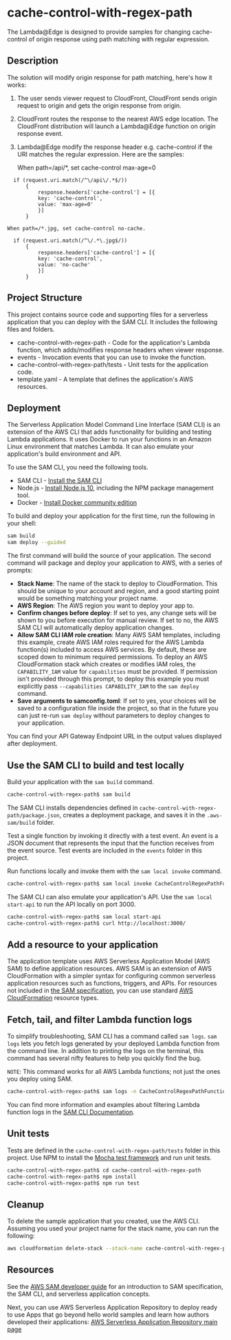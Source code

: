# cache-control-with-regex-path

The Lambda@Edge is designed to provide samples for changing cache-control of origin response using path matching with regular expression.

## Description

The solution will modify origin response for path matching, here's how it works:

1. The user sends viewer request to CloudFront, CloudFront sends origin request to origin and gets the origin response from origin. 

2. CloudFront routes the response to the nearest AWS edge location. The CloudFront distribution will launch a Lambda@Edge function on origin response event.

3. Lambda@Edge modify the response header e.g. cache-control if the URI matches the regular expression. Here are the samples:

    When path=/api/*, set cache-control max-age=0
```
  if (request.uri.match(/^\/api\/.*$/))
      {
          response.headers['cache-control'] = [{
          key: 'cache-control',
          value: 'max-age=0'
          }]
      }
```

    When path=/*.jpg, set cache-control no-cache.
```
  if (request.uri.match(/^\/.*\.jpg$/))
      {
          response.headers['cache-control'] = [{
          key: 'cache-control',
          value: 'no-cache'
          }]
      }
```

## Project Structure

This project contains source code and supporting files for a serverless application that you can deploy with the SAM CLI. It includes the following files and folders.

* cache-control-with-regex-path - Code for the application's Lambda function, which adds/modifies response headers when viewer response.
* events - Invocation events that you can use to invoke the function.
* cache-control-with-regex-path/tests - Unit tests for the application code.
* template.yaml - A template that defines the application's AWS resources.

## Deployment

The Serverless Application Model Command Line Interface (SAM CLI) is an extension of the AWS CLI that adds functionality for building and testing Lambda applications. It uses Docker to run your functions in an Amazon Linux environment that matches Lambda. It can also emulate your application's build environment and API.

To use the SAM CLI, you need the following tools.

* SAM CLI - [Install the SAM CLI](https://docs.aws.amazon.com/serverless-application-model/latest/developerguide/serverless-sam-cli-install.html)
* Node.js - [Install Node.js 10](https://nodejs.org/en/), including the NPM package management tool.
* Docker - [Install Docker community edition](https://hub.docker.com/search/?type=edition&offering=community)

To build and deploy your application for the first time, run the following in your shell:

```bash
sam build
sam deploy --guided
```

The first command will build the source of your application. The second command will package and deploy your application to AWS, with a series of prompts:

* **Stack Name**: The name of the stack to deploy to CloudFormation. This should be unique to your account and region, and a good starting point would be something matching your project name.
* **AWS Region**: The AWS region you want to deploy your app to.
* **Confirm changes before deploy**: If set to yes, any change sets will be shown to you before execution for manual review. If set to no, the AWS SAM CLI will automatically deploy application changes.
* **Allow SAM CLI IAM role creation**: Many AWS SAM templates, including this example, create AWS IAM roles required for the AWS Lambda function(s) included to access AWS services. By default, these are scoped down to minimum required permissions. To deploy an AWS CloudFormation stack which creates or modifies IAM roles, the `CAPABILITY_IAM` value for `capabilities` must be provided. If permission isn't provided through this prompt, to deploy this example you must explicitly pass `--capabilities CAPABILITY_IAM` to the `sam deploy` command.
* **Save arguments to samconfig.toml**: If set to yes, your choices will be saved to a configuration file inside the project, so that in the future you can just re-run `sam deploy` without parameters to deploy changes to your application.

You can find your API Gateway Endpoint URL in the output values displayed after deployment.

## Use the SAM CLI to build and test locally

Build your application with the `sam build` command.

```bash
cache-control-with-regex-path$ sam build
```

The SAM CLI installs dependencies defined in `cache-control-with-regex-path/package.json`, creates a deployment package, and saves it in the `.aws-sam/build` folder.

Test a single function by invoking it directly with a test event. An event is a JSON document that represents the input that the function receives from the event source. Test events are included in the `events` folder in this project.

Run functions locally and invoke them with the `sam local invoke` command.

```bash
cache-control-with-regex-path$ sam local invoke CacheControlRegexPathFunction --event events/event.json
```

The SAM CLI can also emulate your application's API. Use the `sam local start-api` to run the API locally on port 3000.

```bash
cache-control-with-regex-path$ sam local start-api
cache-control-with-regex-path$ curl http://localhost:3000/
```

## Add a resource to your application
The application template uses AWS Serverless Application Model (AWS SAM) to define application resources. AWS SAM is an extension of AWS CloudFormation with a simpler syntax for configuring common serverless application resources such as functions, triggers, and APIs. For resources not included in [the SAM specification](https://github.com/awslabs/serverless-application-model/blob/master/versions/2016-10-31.md), you can use standard [AWS CloudFormation](https://docs.aws.amazon.com/AWSCloudFormation/latest/UserGuide/aws-template-resource-type-ref.html) resource types.

## Fetch, tail, and filter Lambda function logs

To simplify troubleshooting, SAM CLI has a command called `sam logs`. `sam logs` lets you fetch logs generated by your deployed Lambda function from the command line. In addition to printing the logs on the terminal, this command has several nifty features to help you quickly find the bug.

`NOTE`: This command works for all AWS Lambda functions; not just the ones you deploy using SAM.

```bash
cache-control-with-regex-path$ sam logs -n CacheControlRegexPathFunction --stack-name cache-control-with-regex-path --tail
```

You can find more information and examples about filtering Lambda function logs in the [SAM CLI Documentation](https://docs.aws.amazon.com/serverless-application-model/latest/developerguide/serverless-sam-cli-logging.html).

## Unit tests

Tests are defined in the `cache-control-with-regex-path/tests` folder in this project. Use NPM to install the [Mocha test framework](https://mochajs.org/) and run unit tests.

```bash
cache-control-with-regex-path$ cd cache-control-with-regex-path
cache-control-with-regex-path$ npm install
cache-control-with-regex-path$ npm run test
```

## Cleanup

To delete the sample application that you created, use the AWS CLI. Assuming you used your project name for the stack name, you can run the following:

```bash
aws cloudformation delete-stack --stack-name cache-control-with-regex-path
```

## Resources

See the [AWS SAM developer guide](https://docs.aws.amazon.com/serverless-application-model/latest/developerguide/what-is-sam.html) for an introduction to SAM specification, the SAM CLI, and serverless application concepts.

Next, you can use AWS Serverless Application Repository to deploy ready to use Apps that go beyond hello world samples and learn how authors developed their applications: [AWS Serverless Application Repository main page](https://aws.amazon.com/serverless/serverlessrepo/)
